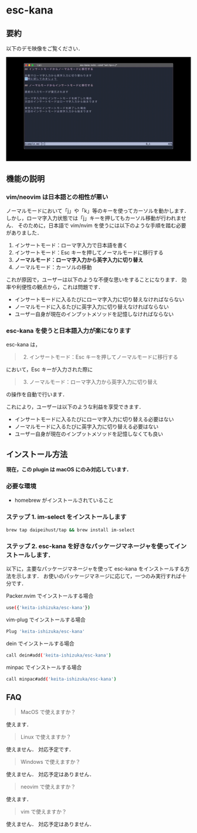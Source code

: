 # esc-kana

## 要約

以下のデモ映像をご覧ください．

![デモ映像](src/demo.gif)

## 機能の説明

### vim/neovim は日本語との相性が悪い

ノーマルモードにおいて「j」や「k」等のキーを使ってカーソルを動かします．
しかし，ローマ字入力状態では「j」キーを押してもカーソル移動が行われません．
そのために，日本語で vim/nvim を使うには以下のような手順を踏む必要がありました．

1. インサートモード：ローマ字入力で日本語を書く
2. インサートモード：Esc キーを押してノーマルモードに移行する
3. **ノーマルモード：ローマ字入力から英字入力に切り替え**
4. ノーマルモード：カーソルの移動

これが原因で，ユーザーは以下のような不便な思いをすることになります．
効率や利便性の観点から，これは問題です．

- インサートモードに入るたびにローマ字入力に切り替えなければならない
- ノーマルモードに入るたびに英字入力に切り替えなければならない
- ユーザー自身が現在のインプットメソッドを記憶しなければならない

### esc-kana を使うと日本語入力が楽になります

esc-kana は，

> 2. インサートモード：Esc キーを押してノーマルモードに移行する

において，Esc キーが入力された際に

> 3. ノーマルモード：ローマ字入力から英字入力に切り替え

の操作を自動で行います．

これにより，ユーザーは以下のような利益を享受できます．

- インサートモードに入るたびにローマ字入力に切り替える必要はない
- ノーマルモードに入るたびに英字入力に切り替える必要はない
- ユーザー自身が現在のインプットメソッドを記憶しなくても良い

## インストール方法

**現在，この plugin は macOS にのみ対応しています．**

### 必要な環境

- homebrew がインストールされていること

### ステップ 1. im-select をインストールします

```bash
brew tap daipeihust/tap && brew install im-select
```

### ステップ 2. esc-kana を好きなパッケージマネージャを使ってインストールします．

以下に，主要なパッケージマネージャを使って esc-kana をインストールする方法を示します．
お使いのパッケージマネージに応じて，一つのみ実行すれば十分です．

Packer.nvim でインストールする場合

```bash
use({'keita-ishizuka/esc-kana'})
```

vim-plug でインストールする場合

```bash
Plug 'keita-ishizuka/esc-kana'
```

dein でインストールする場合

```bash
call dein#add('keita-ishizuka/esc-kana')
```

minpac でインストールする場合

```bash
call minpac#add('keita-ishizuka/esc-kana')
```

## FAQ

> MacOS で使えますか？

使えます．

> Linux で使えますか？

使えません．
対応予定です．

> Windows で使えますか？

使えません．
対応予定はありません．

> neovim で使えますか？

使えます．

> vim で使えますか？

使えません．
対応予定はありません．
